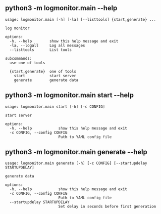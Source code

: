 ## <a name="main_help"></a> python3 -m logmonitor.main --help
```
usage: logmonitor.main [-h] [-la] [--listtools] {start,generate} ...

log monitor

options:
  -h, --help        show this help message and exit
  -la, --logall     Log all messages
  --listtools       List tools

subcommands:
  use one of tools

  {start,generate}  one of tools
    start           start server
    generate        generate data
```



## <a name="start_help"></a> python3 -m logmonitor.main start --help
```
usage: logmonitor.main start [-h] [-c CONFIG]

start server

options:
  -h, --help            show this help message and exit
  -c CONFIG, --config CONFIG
                        Path to YAML config file
```



## <a name="generate_help"></a> python3 -m logmonitor.main generate --help
```
usage: logmonitor.main generate [-h] [-c CONFIG] [--startupdelay STARTUPDELAY]

generate data

options:
  -h, --help            show this help message and exit
  -c CONFIG, --config CONFIG
                        Path to YAML config file
  --startupdelay STARTUPDELAY
                        Set delay in seconds before first generation
```
